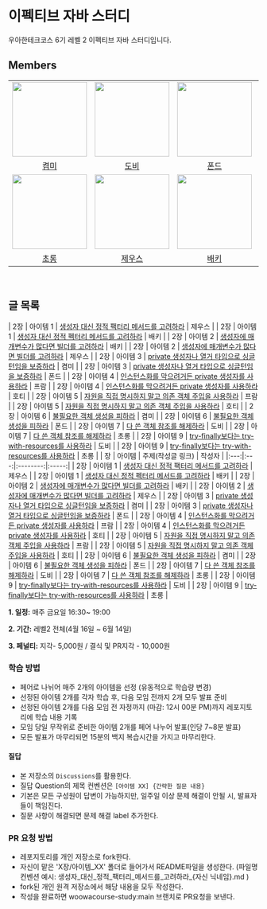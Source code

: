 # 이펙티브 자바 스터디

우아한테크코스 6기 레벨 2 이펙티브 자바 스터디입니다.
<br>

## Members
<table align="center">
  <tr>
    <td>
      <a href="https://github.com/kyum-q">
        <img src="https://avatars.githubusercontent.com/u/109158497?v=4" width="150" style="max-width: 100%;">
      </a>
    </td>
    <td>
      <a href="https://github.com/Dobby-Kim">
        <img src="https://avatars.githubusercontent.com/u/113661364?v=4" width="150" style="max-width: 100%;">
      </a>
    </td>
    <td>
      <a href="https://github.com/tackyu">
        <img src="https://avatars.githubusercontent.com/u/90441959?v=4" width="150" style="max-width: 100%;">
      </a>
    </td>
    <td>
      <a href="https://github.com/koust6u">
        <img src="https://avatars.githubusercontent.com/u/111568619?v=4" width="150" style="max-width: 100%;">
      </a>
    </td>
  </tr>
  <tr>
      <tr>
    <td align="center">
      <a href="https://github.com/kyum-q">켬미</a>
    </td>
    <td align="center">
      <a href="https://github.com/Dobby-Kim">도비</a>
    </td>
    <td align="center">
      <a href="https://github.com/tackyu">폰드</a>
    </td>
    <td align="center">
      <a href="https://github.com/koust6u">프람</a>
    </td>
  </tr>
        <td>
      <a href="https://github.com/HoeSeong123">
        <img src="https://avatars.githubusercontent.com/u/125939503?v=4" width="150" style="max-width: 100%;">
      </a>
    </td>
    <td>
      <a href="https://github.com/zeus6768">
        <img src="https://avatars.githubusercontent.com/u/81848498?v=4" width="150" style="max-width: 100%;">
      </a>
    </td>
    <td>
      <a href="https://github.com/ehBeak">
        <img src="https://avatars.githubusercontent.com/u/78892355?v=4" width="150" style="max-width: 100%;">
      </a>
    </td>
    <td>
      <a href="https://github.com/Ho-Tea">
        <img src="https://avatars.githubusercontent.com/u/98626972?v=4" width="150" style="max-width: 100%;">
      </a>
    </td>
  </tr>
  <tr>
     <td align="center">
      <a href="https://github.com/HoeSeong123">초롱</a>
    </td>
    <td align="center">
      <a href="https://github.com/zeus6768">제우스</a>
    </td>
    <td align="center">
      <a href="https://github.com/ehBeak">배키</a>
    </td>
    <td align="center">
      <a href="https://github.com/Ho-Tea">호티</a>
    </td>
  </tr>
</table>
<br>

## 글 목록

| 2장 | 아이템 1 | [생성자 대신 정적 팩터리 메서드를 고려하라](https://github.com/kyum-q/2024-effective-java/blob/master/02장/아이템_1/생성자_대신_정적_팩터리_메서드를_고려하라_제우스.md) | 제우스 |
| 2장 | 아이템 1 | [생성자 대신 정적 펙터리 메서드를 고려하라](https://github.com/kyum-q/2024-effective-java/blob/master/02장/아이템_1/생성자_대신_정적_펙터리_메서드를_고려하라_배키.md) | 배키 |
| 2장 | 아이템 2 | [생성자에 매개변수가 많다면 빌더를 고려하라](https://github.com/kyum-q/2024-effective-java/blob/master/02장/아이템_2/생성자에_매개변수가_많다면_빌더를_고려하라_배키.md) | 배키 |
| 2장 | 아이템 2 | [생성자에 매개변수가 많다면 빌더를 고려하라](https://github.com/kyum-q/2024-effective-java/blob/master/02장/아이템_2/생성자에_매개변수가_많다면_빌더를_고려하라_제우스.md) | 제우스 |
| 2장 | 아이템 3 | [private 생성자나 열거 타입으로 싱글턴임을 보증하라](https://github.com/kyum-q/2024-effective-java/blob/master/02장/아이템_3/private_생성자나_열거_타입으로_싱글턴임을_보증하라_켬미.md) | 켬미 |
| 2장 | 아이템 3 | [private 생성자나 열거 타입으로 싱글턴임을 보증하라](https://github.com/kyum-q/2024-effective-java/blob/master/02장/아이템_3/private_생성자나_열거_타입으로_싱글턴임을_보증하라_폰드.md) | 폰드 |
| 2장 | 아이템 4 | [인스턴스화를 막으려거든 private 생성자를 사용하라](https://github.com/kyum-q/2024-effective-java/blob/master/02장/아이템_4/인스턴스화를_막으려거든_private_생성자를_사용하라_프람.md) | 프람 |
| 2장 | 아이템 4 | [인스턴스화를 막으려거든 private 생성자를 사용하라](https://github.com/kyum-q/2024-effective-java/blob/master/02장/아이템_4/인스턴스화를_막으려거든_private_생성자를_사용하라_호티.md) | 호티 |
| 2장 | 아이템 5 | [자원을 직접 명시하지 말고 의존 객체 주입을 사용하라](https://github.com/kyum-q/2024-effective-java/blob/master/02장/아이템_5/자원을_직접_명시하지_말고_의존_객체_주입을_사용하라_프람.md) | 프람 |
| 2장 | 아이템 5 | [자원을 직접 명시하지 말고 의존 객체 주입을 사용하라](https://github.com/kyum-q/2024-effective-java/blob/master/02장/아이템_5/자원을_직접_명시하지_말고_의존_객체_주입을_사용하라_호티.md) | 호티 |
| 2장 | 아이템 6 | [불필요한 객체 생성을 피하라](https://github.com/kyum-q/2024-effective-java/blob/master/02장/아이템_6/불필요한_객체_생성을_피하라_켬미.md) | 켬미 |
| 2장 | 아이템 6 | [불필요한 객체 생성을 피하라](https://github.com/kyum-q/2024-effective-java/blob/master/02장/아이템_6/불필요한_객체_생성을_피하라_폰드.md) | 폰드 |
| 2장 | 아이템 7 | [다 쓴 객체 참조를 해제하라](https://github.com/kyum-q/2024-effective-java/blob/master/02장/아이템_7/다_쓴_객체_참조를_해제하라_도비.md) | 도비 |
| 2장 | 아이템 7 | [다 쓴 객체 참조를 해제하라](https://github.com/kyum-q/2024-effective-java/blob/master/02장/아이템_7/다_쓴_객체_참조를_해제하라_초롱.md) | 초롱 |
| 2장 | 아이템 9 | [try-finally보다는 try-with-resources를 사용하라](https://github.com/kyum-q/2024-effective-java/blob/master/02장/아이템_9/try-finally보다는_try-with-resources를_사용하라_도비.md) | 도비 |
| 2장 | 아이템 9 | [try-finally보다는 try-with-resources를 사용하라](https://github.com/kyum-q/2024-effective-java/blob/master/02장/아이템_9/try-finally보다는_try-with-resources를_사용하라_초롱.md) | 초롱 |
| 장 | 아이템 | 주제(작성글 링크) | 작성자 |
|:---:|:---:|:--------:|:-----:|
| 2장 | 아이템 1 | [생성자 대신 정적 팩터리 메서드를 고려하라](https://github.com/woowacourse-study/2024-effective-java/blob/master/02장/아이템_1/생성자_대신_정적_팩터리_메서드를_고려하라_제우스.md) | 제우스 |
| 2장 | 아이템 1 | [생성자 대신 정적 펙터리 메서드를 고려하라](https://github.com/woowacourse-study/2024-effective-java/blob/master/02장/아이템_1/생성자_대신_정적_펙터리_메서드를_고려하라_배키.md) | 배키 |
| 2장 | 아이템 2 | [생성자에 매개변수가 많다면 빌더를 고려하라](https://github.com/woowacourse-study/2024-effective-java/blob/master/02장/아이템_2/생성자에_매개변수가_많다면_빌더를_고려하라_배키.md) | 배키 |
| 2장 | 아이템 2 | [생성자에 매개변수가 많다면 빌더를 고려하라](https://github.com/woowacourse-study/2024-effective-java/blob/master/02장/아이템_2/생성자에_매개변수가_많다면_빌더를_고려하라_제우스.md) | 제우스 |
| 2장 | 아이템 3 | [private 생성자나 열거 타입으로 싱글턴임을 보증하라](https://github.com/woowacourse-study/2024-effective-java/blob/master/02장/아이템_3/private_생성자나_열거_타입으로_싱글턴임을_보증하라_켬미.md) | 켬미 |
| 2장 | 아이템 3 | [private 생성자나 열거 타입으로 싱글턴임을 보증하라](https://github.com/woowacourse-study/2024-effective-java/blob/master/02장/아이템_3/private_생성자나_열거_타입으로_싱글턴임을_보증하라_폰드.md) | 폰드 |
| 2장 | 아이템 4 | [인스턴스화를 막으려거든 private 생성자를 사용하라](https://github.com/woowacourse-study/2024-effective-java/blob/master/02장/아이템_4/인스턴스화를_막으려거든_private_생성자를_사용하라_프람.md) | 프람 |
| 2장 | 아이템 4 | [인스턴스화를 막으려거든 private 생성자를 사용하라](https://github.com/woowacourse-study/2024-effective-java/blob/master/02장/아이템_4/인스턴스화를_막으려거든_private_생성자를_사용하라_호티.md) | 호티 |
| 2장 | 아이템 5 | [자원을 직접 명시하지 말고 의존 객체 주입을 사용하라](https://github.com/woowacourse-study/2024-effective-java/blob/master/02장/아이템_5/자원을_직접_명시하지_말고_의존_객체_주입을_사용하라_프람.md) | 프람 |
| 2장 | 아이템 5 | [자원을 직접 명시하지 말고 의존 객체 주입을 사용하라](https://github.com/woowacourse-study/2024-effective-java/blob/master/02장/아이템_5/자원을_직접_명시하지_말고_의존_객체_주입을_사용하라_호티.md) | 호티 |
| 2장 | 아이템 6 | [불필요한 객체 생성을 피하라](https://github.com/woowacourse-study/2024-effective-java/blob/master/02장/아이템_6/불필요한_객체_생성을_피하라_켬미.md) | 켬미 |
| 2장 | 아이템 6 | [불필요한 객체 생성을 피하라](https://github.com/woowacourse-study/2024-effective-java/blob/master/02장/아이템_6/불필요한_객체_생성을_피하라_폰드.md) | 폰드 |
| 2장 | 아이템 7 | [다 쓴 객체 참조를 해제하라](https://github.com/woowacourse-study/2024-effective-java/blob/master/02장/아이템_7/다_쓴_객체_참조를_해제하라_도비.md) | 도비 |
| 2장 | 아이템 7 | [다 쓴 객체 참조를 해제하라](https://github.com/woowacourse-study/2024-effective-java/blob/master/02장/아이템_7/다_쓴_객체_참조를_해제하라_초롱.md) | 초롱 |
| 2장 | 아이템 9 | [try-finally보다는 try-with-resources를 사용하라](https://github.com/woowacourse-study/2024-effective-java/blob/master/02장/아이템_9/try-finally보다는_try-with-resources를_사용하라_도비.md) | 도비 |
| 2장 | 아이템 9 | [try-finally보다는 try-with-resources를 사용하라](https://github.com/woowacourse-study/2024-effective-java/blob/master/02장/아이템_9/try-finally보다는_try-with-resources를_사용하라_초롱.md) | 초롱 |

**1. 일정:** 매주 금요일 16:30~ 19:00 

**2. 기간:** 레벨2 전체(4월 16일 ~ 6월 14일) 

**3. 페널티:** 지각- 5,000원 / 결식 및 PR지각 - 10,000원


### 학습 방법
- 페어로 나뉘어 매주 2개의 아이템을 선정 (유동적으로 학습량 변경)
- 선정된 아이템 2개를 각자 학습 후, 다음 모임 전까지 2개 모두 발표 준비
- 선정된 아이템 2개를 다음 모임 전 자정까지 (마감: 12시 00분 PM)까지 레포지토리에 학습 내용 기록
- 모임 당일 무작위로 준비한 아이템 2개를 페어 나누어 발표(인당 7~8분 발표)
- 모든 발표가 마무리되면 15분의 백지 복습시간을 가지고 마무리한다.

#### 질답
- 본 저장소의 `Discussions`를 활용한다.
- 질답 Question의 제목 컨벤션은 `[아이템 XX] {간략한 질문 내용}`
- 기본은 모든 구성원이 답변이 가능하지만, 일주일 이상 문제 해결이 안될 시, 발표자들이 책임진다.
- 질문 사항이 해결되면 문제 해결 label 추가한다.
  
### PR 요청 방법
- 레포지토리를 개인 저장소로 fork한다.
- 자신이 맡은 'X장/아이템_XX' 폴더로 들어가서 README파일을 생성한다. (파일명 컨벤션 예시: 생성자_대신_정적_팩터리_메서드를_고려하라_{자신 닉네임}.md )
- fork된 개인 원격 저장소에서 해당 내용을 모두 작성한다.
- 작성을 완료하면 woowacourse-study:main 브랜치로 PR요청을 보낸다.

